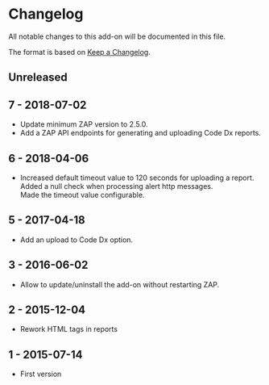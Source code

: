 # Changelog
All notable changes to this add-on will be documented in this file.

The format is based on [Keep a Changelog](https://keepachangelog.com/en/1.0.0/).

## Unreleased



## 7 - 2018-07-02

- Update minimum ZAP version to 2.5.0.
- Add a ZAP API endpoints for generating and uploading Code Dx reports.

## 6 - 2018-04-06

- Increased default timeout value to 120 seconds for uploading a report.<br> Added a null check when processing alert http messages. <br> Made the timeout value configurable.

## 5 - 2017-04-18

- Add an upload to Code Dx option.

## 3 - 2016-06-02

- Allow to update/uninstall the add-on without restarting ZAP.

## 2 - 2015-12-04

- Rework HTML tags in reports

## 1 - 2015-07-14

- First version

